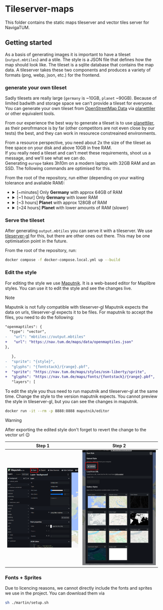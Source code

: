 # Tileserver-maps

This folder contains the static maps tileserver and vector tiles server for NavigaTUM.

## Getting started

As a basis of generating images it is important to have a tileset (`output.mbtiles`) and a stile.
The style is a JSON file that defines how the map should look like.
The tileset is a sqlite database that contains the map data.
A tileserver takes these two components and produces a variety of formats (png, webp, json, etc.) for the frontend.

### generate your own tileset

Sadly tilesets are really large (`germany` is ~10GB, `planet` ~90GB).
Because of limited badwith and storage space we can't provide a tileset for everyone.
You can generate your own tileset from [OpenStreetMap Data](https://osmdata.openstreetmap.de/)
via [planettiler](https://github.com/onthegomap/planetiler) or other equivalent tools.

From our experience the best way to generate a tileset is to
use [planettiler](https://github.com/onthegomap/planetiler), as their perofrmance is by far (other competitors are not
even close by our tests) the best, and they can work in resourece constreained environments.

From a resource perspective, you need about 2x the size of the tileset as free space on your disk and above 10GB in free
RAM.  
If you really need a tileset and can't meet these requirements, shoot us a message, and we'll see what we can do.  
Generating `europe` takes 3h10m on a modern laptop with 32GB RAM and an SSD. The following commands are optimised for
this.

From the root of the repository, run either (depending on your waiting tolerance and avaliable RAM):

- <details><summary>[~minutes] Only <b>Germany</b> with approx 64GB of RAM</summary>

  ```bash
  docker run -it -e JAVA_TOOL_OPTIONS="-Xmx54g" -v "$(pwd)/map":/data ghcr.io/onthegomap/planetiler:latest --download --download-threads=10 --download-chunk-size-mb=1000 --fetch-wikidata --languages=de,en --area=germany --Xmx10g  --Xmx54g --nodemap-type=sparsearray --nodemap-storage=ram
  ```

  </details>

- <details><summary>[~1 hour] Only <b>Germany</b> with lower RAM</summary>

  ```bash
  docker run -it -e JAVA_TOOL_OPTIONS="-Xmx10g" -v "$(pwd)/map":/data ghcr.io/onthegomap/planetiler:latest --download --download-threads=10 --download-chunk-size-mb=1000 --fetch-wikidata --languages=de,en --area=germany --Xmx10g --storage=mmap
  ```

  </details>

- <details><summary>[~3 hours] <b>Planet</b> with approx 128GB of RAM</summary>

  ```bash
  docker run -it -e JAVA_TOOL_OPTIONS="-Xmx100g" -v "$(pwd)/map":/data ghcr.io/onthegomap/planetiler:latest --download --download-threads=10 --download-chunk-size-mb=1000 --fetch-wikidata --languages=de,en --area=planet --bounds=world --Xmx100g --nodemap-type=sparsearray --nodemap-storage=ram
  ```

  </details>
- <details><summary>[~24 hours] <b>Planet</b> with lower amounts of RAM (slower)</summary>

  ```bash
  docker run -it -e JAVA_TOOL_OPTIONS="-Xmx25g" -v "$(pwd)/map":/data ghcr.io/onthegomap/planetiler:latest --download --download-threads=10 --download-chunk-size-mb=1000 --fetch-wikidata --languages=de,en --area=planet --bounds=world --Xmx25g --nodemap-type=array --storage=mmap
  ```

  </details>

### Serve the tileset

After generating `output.mbtiles` you can serve it with a tileserver.
We use [tileserver-gl](https://github.com/maptiler/tileserver-gl) for this, but there are other ones out there.
This may be one optimisation point in the future.

From the root of the repository, run:

```bash
docker compose -f docker-compose.local.yml up --build
```

### Edit the style

For editing the style we use [Maputnik](https://github.com/maputnik/editor).
It is a web-based editor for Maplibre styles.
You can use it to edit the style and see the changes live.

> [!NOTE]
> Maputnik is not fully compatible with tileserver-gl
> Maputnik expects the data on urls, tileserver-gl expects it to be files.
> For maputnik to accept the files, you need to do the following:

```diff
"openmaptiles": {
  "type": "vector",
-   "url": "mbtiles://output.mbtiles"
+   "url": "https://nav.tum.de/maps/data/openmaptiles.json"
},
```

```diff
   },
-  "sprite": "{style}",
-  "glyphs": "{fontstack}/{range}.pbf",
+  "sprite": "https://nav.tum.de/maps/styles/osm-liberty/sprite",
+  "glyphs": "https://nav.tum.de/maps/fonts/{fontstack}/{range}.pbf",
   "layers": [
```

To edit the style you thus need to run maputnik and tileserver-gl at the same time.
Change the style to the version maputnik expects.
You cannot preview the style in tileserver-gl, but you can see the changes in maputnik.

```bash
docker run -it --rm -p 8888:8888 maputnik/editor
```

> [!WARNING]
> After exporting the edited style don't forget to revert the change to the vector url 😉

| Step 1                                                                                         | Step 2                                                                                              |
|------------------------------------------------------------------------------------------------|-----------------------------------------------------------------------------------------------------|
| ![Where in Maputnik to click to import a style](/resources/documentation/maputnik-import1.png) | ![Where in Maputnik to click then to import a style](/resources/documentation/maputnik-import2.png) |

### Fonts + Sprites

Due to licencing reasons, we cannot directly include the fonts and sprites we use in the project.
You can download them via

```bash
sh ./martin/setup.sh
```
